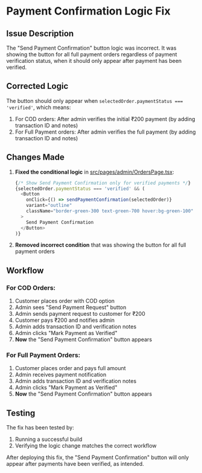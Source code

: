 # Payment Confirmation Logic Fix

## Issue Description

The "Send Payment Confirmation" button logic was incorrect. It was showing the button for all full payment orders regardless of payment verification status, when it should only appear after payment has been verified.

## Corrected Logic

The button should only appear when `selectedOrder.paymentStatus === 'verified'`, which means:
1. For COD orders: After admin verifies the initial ₹200 payment (by adding transaction ID and notes)
2. For Full Payment orders: After admin verifies the full payment (by adding transaction ID and notes)

## Changes Made

1. **Fixed the conditional logic** in [src/pages/admin/OrdersPage.tsx](file:///g:/gadre/watch%20client/frontend/src/pages/admin/OrdersPage.tsx):
   ```typescript
   {/* Show Send Payment Confirmation only for verified payments */}
   {selectedOrder.paymentStatus === 'verified' && (
     <Button 
       onClick={() => sendPaymentConfirmation(selectedOrder)}
       variant="outline"
       className="border-green-300 text-green-700 hover:bg-green-100"
     >
       Send Payment Confirmation
     </Button>
   )}
   ```

2. **Removed incorrect condition** that was showing the button for all full payment orders

## Workflow

### For COD Orders:
1. Customer places order with COD option
2. Admin sees "Send Payment Request" button
3. Admin sends payment request to customer for ₹200
4. Customer pays ₹200 and notifies admin
5. Admin adds transaction ID and verification notes
6. Admin clicks "Mark Payment as Verified"
7. **Now** the "Send Payment Confirmation" button appears

### For Full Payment Orders:
1. Customer places order and pays full amount
2. Admin receives payment notification
3. Admin adds transaction ID and verification notes
4. Admin clicks "Mark Payment as Verified"
5. **Now** the "Send Payment Confirmation" button appears

## Testing

The fix has been tested by:
1. Running a successful build
2. Verifying the logic change matches the correct workflow

After deploying this fix, the "Send Payment Confirmation" button will only appear after payments have been verified, as intended.
